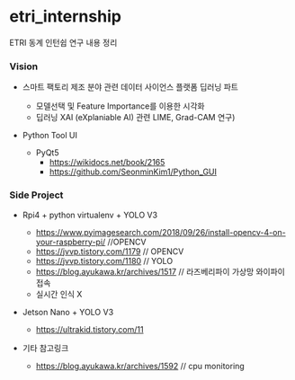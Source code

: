 # etri_internship
ETRI 동계 인턴쉽 연구 내용 정리

### Vision
- 스마트 팩토리 제조 분야 관련 데이터 사이언스 플랫폼 딥러닝 파트
  - 모델선택 및 Feature Importance를 이용한 시각화
  - 딥러닝 XAI (eXplaniable AI) 관련 LIME, Grad-CAM 연구)

- Python Tool UI
  - PyQt5
    - https://wikidocs.net/book/2165
    - https://github.com/SeonminKim1/Python_GUI

### Side Project
- Rpi4 + python virtualenv + YOLO V3
  - https://www.pyimagesearch.com/2018/09/26/install-opencv-4-on-your-raspberry-pi/ //OPENCV
  - https://jvvp.tistory.com/1179 // OPENCV
  - https://jvvp.tistory.com/1180 // YOLO
  - https://blog.ayukawa.kr/archives/1517 // 라즈베리파이 가상망 와이파이 접속
  - 실시간 인식 X
  
- Jetson Nano + YOLO V3
  - https://ultrakid.tistory.com/11

- 기타 참고링크
  - https://blog.ayukawa.kr/archives/1592 // cpu monitoring
